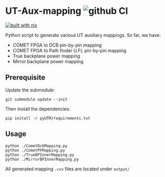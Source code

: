 # UT-Aux-mapping ![github CI](https://github.com/umd-lhcb/UT-Aux-mapping/workflows/CI/badge.svg?branch=master)

[![built with nix](https://builtwithnix.org/badge.svg)](https://builtwithnix.org)

Python script to generate various UT auxiliary mappings. So far, we have:

* COMET FPGA to DCB pin-by-pin mapping
* COMET FPGA to Path finder U.FL pin-by-pin mapping
* True backplane power mapping
* Mirror backplane power mapping


## Prerequisite
Update the submodule:
```
git submodule update --init
```

Then install the dependencies:
```
pip install -r pyUTM/requirements.txt
```


## Usage
```
python ./CometDcbMapping.py
python ./CometPFMapping.py
python ./TrueBPInnerMapping.py
python ./MirrorBPInnerMapping.py
```

All generated mapping `.csv` files are located under `output/`
